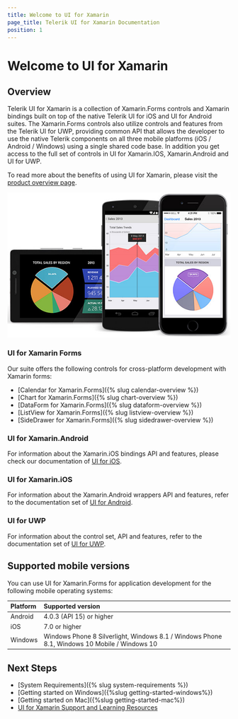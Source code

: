 ```yaml
---
title: Welcome to UI for Xamarin
page_title: Telerik UI for Xamarin Documentation
position: 1
---
```


# Welcome to UI for Xamarin

## Overview

Telerik UI for Xamarin is a collection of Xamarin.Forms controls and Xamarin bindings built on top of the native Telerik UI for iOS and UI for Android suites. The Xamarin.Forms controls also utilize controls and features from the Telerik UI for UWP, providing common API that allows the developer to use the native Telerik components on all three mobile platforms (iOS / Android / Windows) using a single shared code base. In addition you get access to the full set of controls in UI for Xamarin.IOS, Xamarin.Android and UI for UWP.
 
To read more about the benefits of using UI for Xamarin, please visit the [product overview page](http://www.telerik.com/xamarin-ui).

![Telerik UI for Xamarin](front-image.jpg)


### UI for Xamarin Forms

Our suite offers the following controls for cross-platform development with Xamarin forms:

- [Calendar for Xamarin.Forms]({% slug calendar-overview %})
- [Chart for Xamarin.Forms]({% slug chart-overview %})
- [DataForm for Xamarin.Forms]({% slug dataform-overview %})
- [ListView for Xamarin.Forms]({% slug listview-overview %})
- [SideDrawer for Xamarin.Forms]({% slug sidedrawer-overview %})


### UI for Xamarin.Android

For information about the Xamarin.iOS bindings API and features, please check our documentation of [UI for iOS](http://docs.telerik.com/devtools/ios/).

### UI for Xamarin.iOS

For information about the Xamarin.Android wrappers API and features, refer to the documentation set of [UI for Android](http://docs.telerik.com/devtools/android/).

### UI for UWP

For information about the control set, API and features, refer to the documentation set of [UI for UWP](http://docs.telerik.com/windows-universal/).

## Supported mobile versions

You can use UI for Xamarin.Forms for application development for the following mobile operating systems:

|Platform 						|Supported version |
|:---								|:---			|
|Android		|4.0.3 (API 15) or higher|
|iOS				|7.0 or higher|
|Windows							|Windows Phone 8 Silverlight, Windows 8.1 / Windows Phone 8.1, Windows 10 Mobile / Windows 10  |

## Next Steps

- [System Requirements]({% slug system-requirements %})
- [Getting started on Windows]({%slug getting-started-windows%})
- [Getting started on Mac]({%slug getting-started-mac%})
- [UI for Xamarin Support and Learning Resources](http://www.telerik.com/support/xamarin-ui)